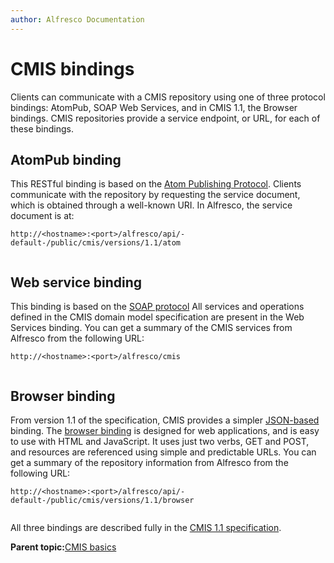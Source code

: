 ```yaml
---
author: Alfresco Documentation
---
```


# CMIS bindings

Clients can communicate with a CMIS repository using one of three protocol bindings: AtomPub, SOAP Web Services, and in CMIS 1.1, the Browser bindings. CMIS repositories provide a service endpoint, or URL, for each of these bindings.

## AtomPub binding

This RESTful binding is based on the [Atom Publishing Protocol](https://tools.ietf.org/html/rfc5023). Clients communicate with the repository by requesting the service document, which is obtained through a well-known URI. In Alfresco, the service document is at:

```
http://<hostname>:<port>/alfresco/api/-default-/public/cmis/versions/1.1/atom
      
```

## Web service binding

This binding is based on the [SOAP protocol](http://www.w3.org/TR/soap/) All services and operations defined in the CMIS domain model specification are present in the Web Services binding. You can get a summary of the CMIS services from Alfresco from the following URL:

```
http://<hostname>:<port>/alfresco/cmis
      
```

## Browser binding

From version 1.1 of the specification, CMIS provides a simpler [JSON-based](http://tools.ietf.org/html/rfc4627) binding. The [browser binding](cmis-1.1-browser-binding.md) is designed for web applications, and is easy to use with HTML and JavaScript. It uses just two verbs, GET and POST, and resources are referenced using simple and predictable URLs. You can get a summary of the repository information from Alfresco from the following URL:

```
http://<hostname>:<port>/alfresco/api/-default-/public/cmis/versions/1.1/browser
      
```

All three bindings are described fully in the [CMIS 1.1 specification](http://docs.oasis-open.org/cmis/CMIS/v1.1/CMIS-v1.1.html).

**Parent topic:**[CMIS basics](../../../pra/1/concepts/cmis-basics.md)

